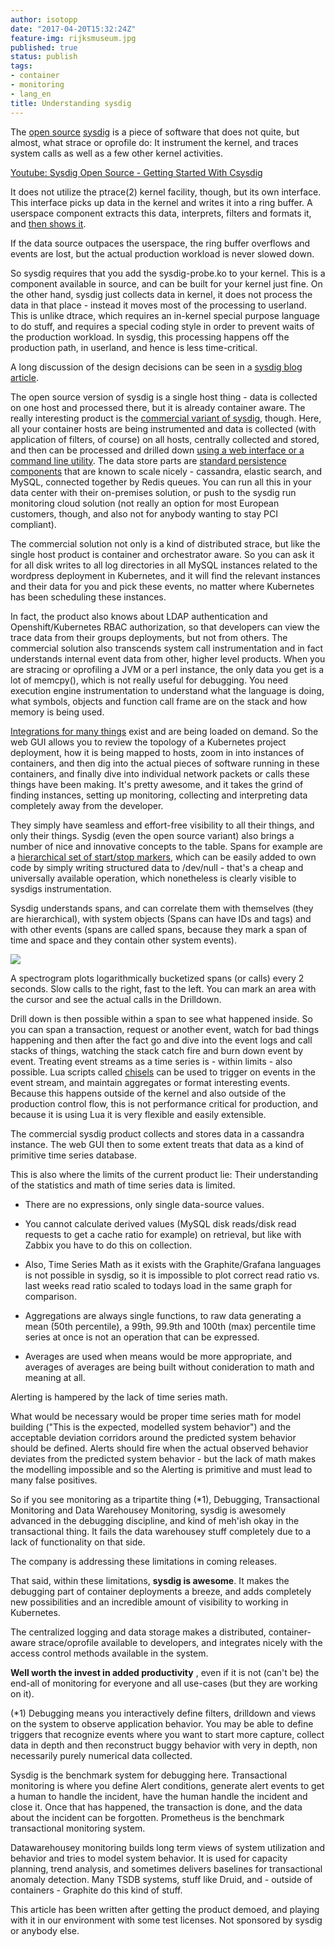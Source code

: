 ```yaml
---
author: isotopp
date: "2017-04-20T15:32:24Z"
feature-img: rijksmuseum.jpg
published: true
status: publish
tags:
- container
- monitoring
- lang_en
title: Understanding sysdig
---
```

The [open source](https://github.com/draios/sysdig)
[sysdig](http://www.sysdig.org/) is a piece of software that does not quite,
but almost, what strace or oprofile do: It instrument the kernel, and traces
system calls as well as a few other kernel activities.

[Youtube: Sysdig Open Source - Getting Started With Csysdig](https://www.youtube.com/watch?v=UJ4wVrbP-Q8)

It does not utilize the ptrace(2) kernel facility, though, but its own
interface. This interface picks up data in the kernel and writes it into a
ring buffer. A userspace component extracts this data, interprets, filters
and formats it, and
[then shows it](https://github.com/draios/sysdig/wiki/Sysdig-Examples).

If the data source outpaces the userspace, the ring buffer overflows and
events are lost, but the actual production workload is never slowed down.

So
sysdig requires that you add the sysdig-probe.ko to your kernel. This is a
component available in source, and can be built for your kernel just fine.
On the other hand, sysdig just collects data in kernel, it does not process
the data in that place - instead it moves most of the processing to
userland. This is unlike dtrace, which requires an in-kernel special purpose
language to do stuff, and requires a special coding style in order to
prevent waits of the production workload. In sysdig, this processing happens
off the production path, in userland, and hence is less time-critical.

A long discussion of the design decisions can be seen in a
[sysdig blog article](https://sysdig.com/blog/sysdig-vs-dtrace-vs-strace-a-technical-discussion/).

The open source version of sysdig is a single host thing - data is collected
on one host and processed there, but it is already container aware. The
really interesting product is the
[commercial variant of sysdig](https://sysdig.com/), though. Here, all your container hosts are
being instrumented and data is collected (with application of filters, of
course) on all hosts, centrally collected and stored, and then can be
processed and drilled down
[using a web interface or a command line utility](https://www.youtube.com/watch?v=kK6clPVC53w).
The data store parts are
[standard persistence components](https://support.sysdig.com/hc/en-us/articles/206519903-On-Premises-Installation-Guide)
that are known to scale nicely - cassandra, elastic search, and MySQL,
connected together by Redis queues. You can run all this in your data center
with their on-premises solution, or push to the sysdig run monitoring cloud
solution (not really an option for most European customers, though, and also
not for anybody wanting to stay PCI compliant).

The commercial solution not only is a kind of distributed strace, but like
the single host product is container and orchestrator aware. So you can ask
it for all disk writes to all log directories in all MySQL instances related
to the wordpress deployment in Kubernetes, and it will find the relevant
instances and their data for you and pick these events, no matter where
Kubernetes has been scheduling these instances.

In fact, the product also knows about LDAP authentication and
Openshift/Kubernetes RBAC authorization, so that developers can view the
trace data from their groups deployments, but not from others. The
commercial solution also transcends system call instrumentation and in fact
understands internal event data from other, higher level products. When you
are stracing or oprofiling a JVM or a perl instance, the only data you get
is a lot of memcpy(), which is not really useful for debugging. You need
execution engine instrumentation to understand what the language is doing,
what symbols, objects and function call frame are on the stack and how
memory is being used.

[Integrations for many things](https://sysdig.com/product/integrations/)
exist and are being loaded on demand. So the web GUI allows you to review
the topology of a Kubernetes project deployment, how it is being mapped to
hosts, zoom in into instances of containers, and then dig into the actual
pieces of software running in these containers, and finally dive into
individual network packets or calls these things have been making. It's
pretty awesome, and it takes the grind of finding instances, setting up
monitoring, collecting and interpreting data completely away from the
developer.

They simply have seamless and effort-free visibility to all their things,
and only their things. Sysdig (even the open source variant) also brings a
number of nice and innovative concepts to the table. Spans for example are a
[hierarchical set of start/stop markers](https://github.com/draios/sysdig/wiki/Tracers),
which can be easily added to own code by simply writing structured data to
/dev/null - that's a cheap and universally available operation, which
nonetheless is clearly visible to sysdigs instrumentation.

Sysdig understands spans, and can correlate them with themselves (they are
hierarchical), with system objects (Spans can have IDs and tags) and with
other events (spans are called spans, because they mark a span of time and
space and they contain other system events).

![](https://blog.koehntopp.info/uploads/2017/04/tracers_spectro.png)

A spectrogram plots logarithmically bucketized spans (or calls) every 2
seconds. Slow calls to the right, fast to the left. You can mark an area
with the cursor and see the actual calls in the Drilldown.

Drill down is then possible within a span to see what happened inside. So
you can span a transaction, request or another event, watch for bad things
happening and then after the fact go and dive into the event logs and call
stacks of things, watching the stack catch fire and burn down event by
event. Treating event streams as a time series is - within limits - also
possible. Lua scripts called
[chisels](https://github.com/draios/sysdig/wiki/Chisels-User-Guide)
can be used to trigger on events in the event stream, and maintain
aggregates or format interesting events. Because this happens outside of the
kernel and also outside of the production control flow, this is not
performance critical for production, and because it is using Lua it is very
flexible and easily extensible.

The commercial sysdig product collects and stores data in a cassandra
instance. The web GUI then to some extent treats that data as a kind of
primitive time series database.

This is also where the limits of the current product lie: Their
understanding of the statistics and math of time series data is limited.

- There are no expressions, only single data-source values.

- You cannot calculate derived values (MySQL disk reads/disk read requests to get a cache
  ratio for example) on retrieval, but like with Zabbix you have to do this on
  collection.
- Also, Time Series Math as it exists with the Graphite/Grafana
  languages is not possible in sysdig, so it is impossible to plot correct
  read ratio vs. last weeks read ratio scaled to todays load in the same graph
  for comparison.
- Aggregations are always single functions, to raw data
  generating a mean (50th percentile), a 99th, 99.9th and 100th (max)
  percentile time series at once is not an operation that can be expressed.
- Averages are used when means would be more appropriate, and averages of
  averages are being built without conideration to math and meaning at all.

Alerting is hampered by the lack of time series math.

What would be necessary would be proper time series math for model building
("This is the expected, modelled system behavior") and the acceptable
deviation corridors around the predicted system behavior should be defined.
Alerts should fire when the actual observed behavior deviates from the
predicted system behavior - but the lack of math makes the modelling
impossible and so the Alerting is primitive and must lead to many false
positives.

So if you see monitoring as a tripartite thing (\*1), Debugging,
Transactional Monitoring and Data Warehousey Monitoring, sysdig is awesomely
advanced in the debugging discipline, and kind of meh'ish okay in the
transactional thing. It fails the data warehousey stuff completely due to a
lack of functionality on that side.

The company is addressing these limitations in coming releases.

That said, within these limitations, **sysdig is awesome**. It makes the
debugging part of container deployments a breeze, and adds completely new
possibilities and an incredible amount of visibility to working in
Kubernetes.

The centralized logging and data storage makes a distributed,
container-aware strace/oprofile available to developers, and integrates
nicely with the access control methods available in the system.

**Well worth the invest in added productivity** , even if it is not (can't
be) the end-all of monitoring for everyone and all use-cases (but they are
working on it).


(\*1) Debugging means you interactively define filters, drilldown and views
on the system to observe application behavior. You may be able to define
triggers that recognize events where you want to start more capture, collect
data in depth and then reconstruct buggy behavior with very in depth, non
necessarily purely numerical data collected.

Sysdig is the benchmark system for debugging here. Transactional monitoring
is where you define Alert conditions, generate alert events to get a human
to handle the incident, have the human handle the incident and close it.
Once that has happened, the transaction is done, and the data about the
incident can be forgotten. Prometheus is the benchmark transactional
monitoring system.

Datawarehousey monitoring builds long term views of system utilization and
behavior and tries to model system behavior. It is used for capacity
planning, trend analysis, and sometimes delivers baselines for transactional
anomaly detection. Many TSDB systems, stuff like Druid, and - outside of
containers - Graphite do this kind of stuff.

This article has been written after getting the product demoed, and playing
with it in our environment with some test licenses. Not sponsored by sysdig
or anybody else.
